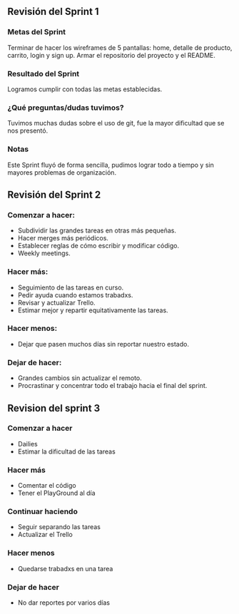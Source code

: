 ## Revisión del Sprint 1

### Metas del Sprint
Terminar de hacer los wireframes de 5 pantallas: home, detalle de producto, carrito, login y sign up. Armar el repositorio del proyecto y el README.

### Resultado del Sprint
Logramos cumplir con todas las metas establecidas.

### ¿Qué preguntas/dudas tuvimos?
Tuvimos muchas dudas sobre el uso de git, fue la mayor dificultad que se nos presentó.

### Notas
Este Sprint fluyó de forma sencilla, pudimos lograr todo a tiempo y sin mayores problemas de organización.

## Revisión del Sprint 2

### Comenzar a hacer: 
* Subdividir las grandes tareas en otras más pequeñas.
* Hacer merges más periódicos.
* Establecer reglas de cómo escribir y modificar código. 
* Weekly meetings.

### Hacer más: 
* Seguimiento de las tareas en curso.
* Pedir ayuda cuando estamos trabadxs. 
* Revisar y actualizar Trello.
* Estimar mejor y repartir equitativamente las tareas. 

### Hacer menos: 
* Dejar que pasen muchos días sin reportar nuestro estado.

### Dejar de hacer: 
* Grandes cambios sin actualizar el remoto.
* Procrastinar y concentrar todo el trabajo hacia el final del sprint.

## Revision del sprint 3

### Comenzar a hacer
* Dailies
* Estimar la dificultad de las tareas

### Hacer más
* Comentar el código
* Tener el PlayGround al día

### Continuar haciendo
* Seguir separando las tareas
* Actualizar el Trello

### Hacer menos
* Quedarse trabadxs en una tarea

### Dejar de hacer
* No dar reportes por varios días 